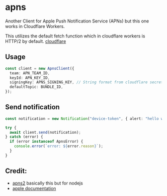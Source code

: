 # apns

Another Client for Apple Push Notification Service (APNs) but this one works in Cloudflare Workers.

This utilizes the default fetch function which in cloudflare workers is HTTP/2 by default.
[cloudflare](https://github.com/cloudflare/cloudflare-docs/pull/4752/files#diff-cee73cc436ddd5b37966ad349818e4497c6a509a88b4293819d0dd9e5f58f979R12)

## Usage

```typescript
const client = new ApnsClient({
  team: APN_TEAM_ID,
  keyId: APN_KEY_ID,
  signingKey: APNS_SIGNING_KEY, // String format from cloudflare secrets
  defaultTopic: BUNDLE_ID,
});
```

## Send notification

```typescript
const notification = new Notification("device-token", { alert: "hello world" });

try {
  await client.send(notification);
} catch (error) {
  if (error instanceof ApnsError) {
    console.error(`error: ${error.reason}`);
  }
}
```

## Credit:

- [apns2](https://github.com/AndrewBarba/apns2) basically this but for nodejs
- [apple documentation](https://developer.apple.com/documentation/usernotifications/setting_up_a_remote_notification_server/sending_notification_requests_to_apns)
